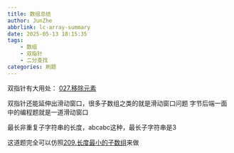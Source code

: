 ```yaml
---
title: 数组总结
author: JunZhe
abbrlink: lc-array-summary
date: 2025-05-13 18:15:35
tags: 
    - 数组
    - 双指针
    - 二分查找
categories: 刷题
---
```


双指针有大用处：
[027.移除元素](https://leetcode.cn/problems/remove-element/description/)

双指针还能延伸出滑动窗口，很多子数组之类的就是滑动窗口问题
字节后端一面中的编程题就是一道滑动窗口

最长非重复子字符串的长度，abcabc这种，最长子字符串是3


这道题完全可以仿照[209.长度最小的子数组](https://leetcode.cn/problems/minimum-size-subarray-sum/description/)来做


